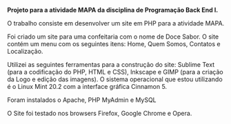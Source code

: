 <p><strong>Projeto para a atividade MAPA da disciplina de Programação Back End I.</strong></p>
<p>O trabalho consiste em desenvolver um site em PHP para a atividade MAPA.</p> 
<p>Foi criado um site para uma confeitaria com o nome de Doce Sabor. O site contém um menu com os seguintes itens: Home, Quem Somos, Contatos e Localização.</p>
<p>Utilizei as seguintes ferramentas para a construção do site: Sublime Text (para a codificação do PHP, HTML e CSS), Inkscape e GIMP (para a criação da Logo e edição das imagens). O sistema operacional que estou utilizando é o Linux Mint 20.2 com a interface gráfica Cinnamon 5.</p>
<p>Foram instalados o Apache, PHP MyAdmin e MySQL</p>
<p>O Site foi testado nos browsers Firefox, Google Chrome e Opera.</p>
